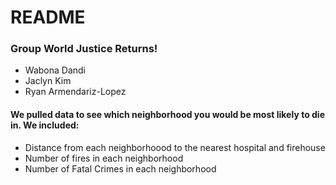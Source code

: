 # README

### Group World Justice Returns!
  - Wabona Dandi
  - Jaclyn Kim
  - Ryan Armendariz-Lopez
#### We pulled data to see which neighborhood you would be most likely to die in. We included:
* Distance from each neighborhoood to the nearest hospital and firehouse
* Number of fires in each neighborhood
* Number of Fatal Crimes in each neighborhood